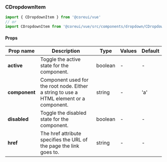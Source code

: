 ### CDropdownItem

```jsx
import { CDropdownItem } from '@coreui/vue'
// or
import CDropdownItem from '@coreui/vue/src/components/dropdown/CDropdownItem'
```

#### Props

| Prop name     | Description                                                                             | Type    | Values | Default |
| ------------- | --------------------------------------------------------------------------------------- | ------- | ------ | ------- |
| **active**    | Toggle the active state for the component.                                              | boolean | -      | -       |
| **component** | Component used for the root node. Either a string to use a HTML element or a component. | string  | -      | 'a'     |
| **disabled**  | Toggle the disabled state for the component.                                            | boolean | -      | -       |
| **href**      | The href attribute specifies the URL of the page the link goes to.                      | string  | -      | -       |
